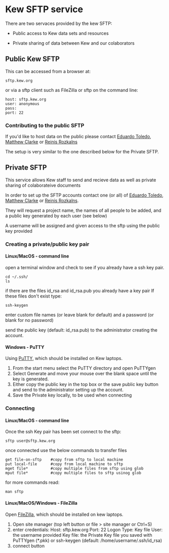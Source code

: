 # Kew SFTP service 

There are two servaces provided by the kew SFTP:

- Public access to Kew data sets and resources

- Private sharing of data between Kew and our colaborators

## Public Kew SFTP

This can be accessed from a browser at:

	sftp.kew.org

or via a sftp client such as FileZilla or sftp on the command line:

	host: sftp.kew.org
	user: anonymous
	pass: 
    port: 22

### Contributing to the public SFTP

If you'd like to host data on the public please contact [Eduardo Toledo](e.toledo@kew.org), [Matthew Clarke](m.clarke@kew.org) or  [Reinis Rozkalns](r.rozkalns@kew.org)

The setup is very similar to the one described below for the Private SFTP.

## Private SFTP

This service allows Kew staff to send and recieve data as well as private sharing of colaborateive documents

In order to set up the SFTP accounts contact one (or all) of [Eduardo Toledo](e.toledo@kew.org), [Matthew Clarke](m.clarke@kew.org) or  [Reinis Rozkalns](r.rozkalns@kew.org).

They will request a project name, the names of all people to be added, and a public key generated by each user (see below)

A username will be assigned and given access to the sftp using the public key provided


### Creating a private/public key pair

#### Linux/MacOS - command line
open a terminal window and check to see if you already have a ssh key pair.

	cd ~/.ssh/
	ls
if there are the files id\_rsa and id\_rsa.pub you already have a key pair
If these files don't exist type:

	ssh-keygen

enter custom file names (or leave blank for default) and a password (or blank for no password)

send the public key (default: id\_rsa.pub) to the administrator creating the account.

#### Windows - PuTTY
Using [PuTTY](https://www.chiark.greenend.org.uk/~sgtatham/putty/latest.html), which should be installed on Kew laptops.
1. From the start menu select the PuTTY directory and open PuTTYgen
2. Select Generate and move your mouse over the blank space until the key is generated. 
3. Either copy the public key in the top box or the save public key button and send to the administrator setting up the account.
4. Save the Private key locally, to be used when connecting

### Connecting

#### Linux/MacOS - command line
Once the ssh Key pair has been set connect to the sftp:

	sftp user@sftp.kew.org

once connected use the below commands to transfer files

	get file-on-sftp	#copy from sftp to local machine
	put local-file 		#copy from local machine to sftp
	mget file*  		#copy multiple files from sftp using glob
	mput file*			#copy multiple files to sftp usinog glob

for more commands read:
	
	man sftp
	
#### Linux/MacOS/Windows - FileZilla
Open [FileZilla](https://filezilla-project.org/download.php?platform=win64), which should be installed on kew laptops.
1. Open site manager (top left button or file > site manager or Ctrl+S)
2. enter credentials:
	Host: sftp.kew.org
	Port: 22
	Logon Type: Key file
	User: the username provided
	Key file: the Private Key file you saved with PuTTYgen (*.pkk) or ssh-keygen (default: /home/username/.ssh/id\_rsa)
3. connect button


